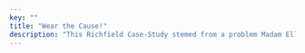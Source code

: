 ```yaml
---
key: ""
title: "Wear the Cause!"
description: "This Richfield Case-Study stemed from a problem Madam Ella never thought she would live through, but as an activist, she pledged to make sure no one else would ever live a story like hers. Support the cause; let's eradicate the pandemy of trash schools. Bookmark this page for T-shirts, hats and hoodies. Should we get on social media?"
---
```

